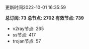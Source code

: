 更新时间2022-10-01 16:35:59

**总订阅: 73**
**总节点: 2702**
**有效节点: 739**
- v2ray节点: 265
- ss节点: 417
- trojan节点: 57
